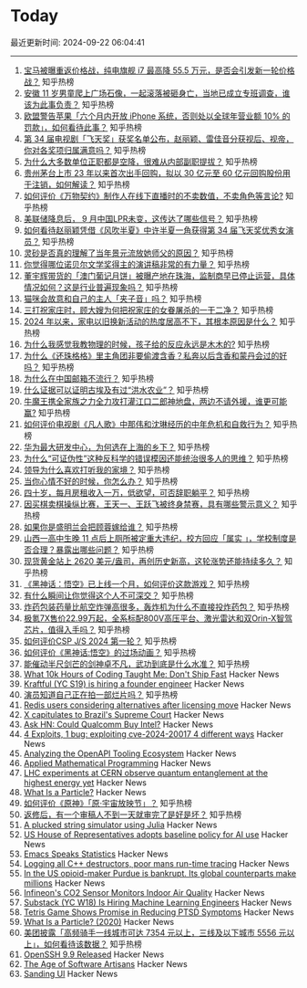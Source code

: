 # Today

最近更新时间: 2024-09-22 06:04:41

--- 
1. [宝马被曝重返价格战，纯电旗舰 i7 最高降 55.5 万元，是否会引发新一轮价格战？](https://www.zhihu.com/question/667744117) 知乎热榜
2. [安徽 11 岁男童爬上广场石像，一起滚落被砸身亡，当地已成立专班调查，谁该为此事负责？](https://www.zhihu.com/question/667745947) 知乎热榜
3. [欧盟警告苹果「六个月内开放 iPhone 系统，否则处以全球年营业额 10% 的罚款」，如何看待此事？](https://www.zhihu.com/question/667664350) 知乎热榜
4. [第 34 届电视剧「飞天奖」获奖名单公布，赵丽颖、雷佳音分获视后、视帝，你对各奖项归属满意吗？](https://www.zhihu.com/question/667800247) 知乎热榜
5. [为什么大多数单位正职都是空降，很难从内部副职提拔？](https://www.zhihu.com/question/667407396) 知乎热榜
6. [贵州茅台上市 23 年以来首次出手回购，拟以 30 亿元至 60 亿元回购股份用于注销，如何解读？](https://www.zhihu.com/question/667705649) 知乎热榜
7. [如何评价《万物契约》制作人在线下直播时的不卖数值，不卖角色等言论?](https://www.zhihu.com/question/667782675) 知乎热榜
8. [美联储降息后， 9 月中国LPR未变，这传达了哪些信号？](https://www.zhihu.com/question/667665415) 知乎热榜
9. [如何看待赵丽颖凭借《风吹半夏》中许半夏一角获得第 34 届飞天奖优秀女演员？](https://www.zhihu.com/question/667801546) 知乎热榜
10. [灵砂是否真的理解了当年景元流放她师父的原因？](https://www.zhihu.com/question/667189841) 知乎热榜
11. [你觉得哪位诺贝尔文学奖得主的演讲稿非常的有力量？](https://www.zhihu.com/question/667584885) 知乎热榜
12. [董宇辉带货的「澳门葡记月饼」被曝产地在珠海，监制商早已停止运营，具体情况如何？这是行业普遍现象吗？](https://www.zhihu.com/question/667578301) 知乎热榜
13. [猫咪会故意和自己的主人「夹子音」吗？](https://www.zhihu.com/question/646471658) 知乎热榜
14. [三打祝家庄时，顾大嫂为何把祝家庄的女眷屠杀的一干二净？](https://www.zhihu.com/question/661329691) 知乎热榜
15. [2024 年以来，家电以旧换新活动的热度居高不下，其根本原因是什么？](https://www.zhihu.com/question/667701814) 知乎热榜
16. [为什么我感觉我教物理的时候，孩子给的反应永远是木木的?](https://www.zhihu.com/question/611512537) 知乎热榜
17. [为什么《还珠格格》里主角团非要偷渡含香？私奔以后含香和蒙丹会过的好吗？](https://www.zhihu.com/question/352227586) 知乎热榜
18. [为什么在中国邮箱不流行？](https://www.zhihu.com/question/378318261) 知乎热榜
19. [什么证据可以证明古埃及有过“洪水农业”？](https://www.zhihu.com/question/639045105) 知乎热榜
20. [牛魔王携全家族之力全力攻打灌江口二郎神地盘，两边不请外援，谁更可能赢?](https://www.zhihu.com/question/461527470) 知乎热榜
21. [如何评价电视剧《凡人歌》中那伟和沈琳经历的中年危机和自救行为？](https://www.zhihu.com/question/666991206) 知乎热榜
22. [华为最大研发中心，为何选在上海的乡下？](https://www.zhihu.com/question/643187886) 知乎热榜
23. [为什么“可证伪性”这种反科学的错误模因还能统治很多人的思维？](https://www.zhihu.com/question/667411371) 知乎热榜
24. [领导为什么喜欢打听我的家境？](https://www.zhihu.com/question/667338522) 知乎热榜
25. [当你心情不好的时候，你怎么办？](https://www.zhihu.com/question/667690304) 知乎热榜
26. [四十岁，每月房租收入一万，低欲望，可否辞职躺平？](https://www.zhihu.com/question/667711833) 知乎热榜
27. [因买棋卖棋操纵比赛，王天一、王跃飞被终身禁赛，具有哪些警示意义？](https://www.zhihu.com/question/667565244) 知乎热榜
28. [如果你是盛明兰会把顾蓉嫁给谁？](https://www.zhihu.com/question/667526403) 知乎热榜
29. [山西一高中生晚 11 点后上厕所被定重大违纪，校方回应「属实 」，学校制度是否合理？暴露出哪些问题？](https://www.zhihu.com/question/667491692) 知乎热榜
30. [现货黄金站上 2620 美元/盎司，再创历史新高，这轮涨势还能持续多久？](https://www.zhihu.com/question/667716457) 知乎热榜
31. [《黑神话：悟空》已上线一个月，如何评价这款游戏？](https://www.zhihu.com/question/667320072) 知乎热榜
32. [有什么瞬间让你觉得这个人不可深交？](https://www.zhihu.com/question/62220441) 知乎热榜
33. [炸药包装药量比航空炸弹高很多，轰炸机为什么不直接投炸药包？](https://www.zhihu.com/question/667751319) 知乎热榜
34. [极氪7X售价22.99万起，全系标配800V高压平台、激光雷达和双Orin-X智驾芯片，值得入手吗？](https://www.zhihu.com/question/667706905) 知乎热榜
35. [如何评价CSP J/S 2024 第一轮？](https://www.zhihu.com/question/667743679) 知乎热榜
36. [如何评价《黑神话:悟空》的过场动画？](https://www.zhihu.com/question/664840476) 知乎热榜
37. [能催动半尺剑芒的剑神卓不凡，武功到底是什么水准？](https://www.zhihu.com/question/587460967) 知乎热榜
38. [What 10k Hours of Coding Taught Me: Don't Ship Fast](https://sotergreco.com/what-10000-hours-of-coding-taught-me-dont-ship-fast) Hacker News
39. [Kraftful (YC S19) is hiring a founder engineer](https://www.workatastartup.com/jobs/69323) Hacker News
40. [演员知道自己正在拍一部烂片吗？](https://www.zhihu.com/question/667483220) 知乎热榜
41. [Redis users considering alternatives after licensing move](https://www.theregister.com/2024/09/20/redis_users_considering_alternatives/) Hacker News
42. [X capitulates to Brazil's Supreme Court](https://www.theverge.com/2024/9/21/24250697/x-complies-brazil-supreme-court) Hacker News
43. [Ask HN: Could Qualcomm Buy Intel?](https://news.ycombinator.com/item?id=41611018) Hacker News
44. [4 Exploits, 1 bug: exploiting cve-2024-20017 4 different ways](https://blog.coffinsec.com/0day/2024/08/30/exploiting-CVE-2024-20017-four-different-ways.html) Hacker News
45. [Analyzing the OpenAPI Tooling Ecosystem](https://modern-json-schema.com/analyzing-the-openapi-tooling-ecosystem) Hacker News
46. [Applied Mathematical Programming](https://web.mit.edu/15.053/www/AMP.htm) Hacker News
47. [LHC experiments at CERN observe quantum entanglement at the highest energy yet](https://home.cern/news/press-release/physics/lhc-experiments-cern-observe-quantum-entanglement-highest-energy-yet) Hacker News
48. [What Is a Particle?](https://www.quantamagazine.org/what-is-a-particle-20201112/) Hacker News
49. [如何评价《原神》「原·宇宙放映节」？](https://www.zhihu.com/question/667794874) 知乎热榜
50. [返修后，有一个审稿人不到一天就审完了是好是坏？](https://www.zhihu.com/question/664272929) 知乎热榜
51. [A plucked string simulator using Julia](https://lee-phillips.org/pluckit/#v0.2) Hacker News
52. [US House of Representatives adopts baseline policy for AI use](https://www.nextgov.com/artificial-intelligence/2024/09/house-representatives-adopts-baseline-policy-ai-use/399710/) Hacker News
53. [Emacs Speaks Statistics](https://ess.r-project.org/index.php?Section=home) Hacker News
54. [Logging all C++ destructors, poor mans run-time tracing](https://raymii.org/s/software/Logging_all_Cpp_destructors_poor_mans_run-time_tracing.html) Hacker News
55. [In the US opioid-maker Purdue is bankrupt. Its global counterparts make millions](https://www.washingtonpost.com/health/2024/09/17/opioid-epidemic-purdue-pharma-family-mundipharma-global/) Hacker News
56. [Infineon's CO2 Sensor Monitors Indoor Air Quality](https://www.allaboutcircuits.com/news/infineons-co2-sensor-precisely-monitors-indoor-air-quality/) Hacker News
57. [Substack (YC W18) Is Hiring Machine Learning Engineers](https://grnh.se/d034f1ba5us) Hacker News
58. [Tetris Game Shows Promise in Reducing PTSD Symptoms](https://www.legalreader.com/tetris-game-shows-promise-in-reducing-ptsd-symptoms/) Hacker News
59. [What Is a Particle? (2020)](https://www.quantamagazine.org/what-is-a-particle-20201112/) Hacker News
60. [美团披露「高频骑手一线城市可达 7354 元以上，三线及以下城市 5556 元以上」，如何看待该数据？](https://www.zhihu.com/question/667616483) 知乎热榜
61. [OpenSSH 9.9 Released](https://undeadly.org/cgi?action=article;sid=20240921181110) Hacker News
62. [The Age of Software Artisans](https://jairojair.com/articles/the-age-of-software-artisans/) Hacker News
63. [Sanding UI](https://blog.jim-nielsen.com/2024/sanding-ui/) Hacker News
